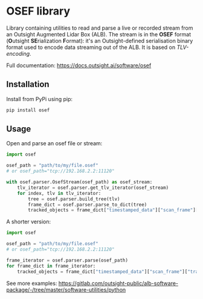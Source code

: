 # OSEF library

Library containing utilities to read and parse a live or recorded stream from an 
Outsight Augmented Lidar Box (ALB). The stream is in the **OSEF** format (**O**utsight **SE**rialization **F**ormat): 
it's an Outsight-defined serialisation binary format used to encode data streaming out of the ALB. 
It is based on *TLV-encoding*.

Full documentation: https://docs.outsight.ai/software/osef

## Installation
Install from PyPi using pip:
```bash
pip install osef
``` 
## Usage
Open and parse an osef file or stream: 
```python
import osef

osef_path = "path/to/my/file.osef"
# or osef_path="tcp://192.168.2.2:11120"

with osef.parser.OsefStream(osef_path) as osef_stream:
    tlv_iterator = osef.parser.get_tlv_iterator(osef_stream)
    for index, tlv in tlv_iterator:
        tree = osef.parser.build_tree(tlv)
        frame_dict = osef.parser.parse_to_dict(tree)
        tracked_objects = frame_dict["timestamped_data"]["scan_frame"]["tracked_objects"]
```

A shorter version:
```python
import osef

osef_path = "path/to/my/file.osef"
# or osef_path="tcp://192.168.2.2:11120"

frame_iterator = osef.parser.parse(osef_path)
for frame_dict in frame_iterator:
    tracked_objects = frame_dict["timestamped_data"]["scan_frame"]["tracked_objects"]
```

See more examples:
https://gitlab.com/outsight-public/alb-software-package/-/tree/master/software-utilities/python
